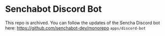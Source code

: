 # Senchabot Discord Bot
This repo is archived. You can follow the updates of the Sencha Discord bot here: https://github.com/senchabot-dev/monorepo `apps/discord-bot`
